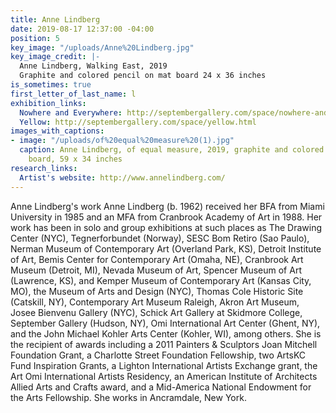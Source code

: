 ```yaml
---
title: Anne Lindberg
date: 2019-08-17 12:37:00 -04:00
position: 5
key_image: "/uploads/Anne%20Lindberg.jpg"
key_image_credit: |-
  Anne Lindberg, Walking East, 2019
  Graphite and colored pencil on mat board 24 x 36 inches
is_sometimes: true
first_letter_of_last_name: l
exhibition_links:
  Nowhere and Everywhere: http://septembergallery.com/space/nowhere-and-everywhere.html
  Yellow: http://septembergallery.com/space/yellow.html
images_with_captions:
- image: "/uploads/of%20equal%20measure%20(1).jpg"
  caption: Anne Lindberg, of equal measure, 2019, graphite and colored pencil on mat
    board, 59 x 34 inches
research_links:
  Artist's website: http://www.annelindberg.com/
---
```


Anne Lindberg's work Anne Lindberg (b. 1962) received her BFA from Miami University in 1985 and an MFA from Cranbrook Academy of Art in 1988. Her work has been in solo and group exhibitions at such places as The Drawing Center (NYC), Tegnerforbundet (Norway), SESC Bom Retiro (Sao Paulo), Nerman Museum of Contemporary Art (Overland Park, KS), Detroit Institute of Art, Bemis Center for Contemporary Art (Omaha, NE), Cranbrook Art Museum (Detroit, MI), Nevada Museum of Art, Spencer Museum of Art (Lawrence, KS), and Kemper Museum of Contemporary Art (Kansas City, MO), the Museum of Arts and Design (NYC), Thomas Cole Historic Site (Catskill, NY), Contemporary Art Museum Raleigh, Akron Art Museum, Josee Bienvenu Gallery (NYC), Schick Art Gallery at Skidmore College, September Gallery (Hudson, NY), Omi International Art Center (Ghent, NY), and the John Michael Kohler Arts Center (Kohler, WI), among others. She is the recipient of awards including a 2011 Painters & Sculptors Joan Mitchell Foundation Grant, a Charlotte Street Foundation Fellowship, two ArtsKC Fund Inspiration Grants, a Lighton International Artists Exchange grant, the Art Omi International Artists Residency, an American Institute of Architects Allied Arts and Crafts award, and a Mid-America National Endowment for the Arts Fellowship. She works in Ancramdale, New York.
